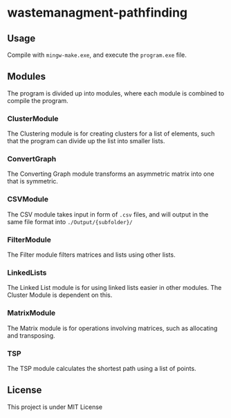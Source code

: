 # wastemanagment-pathfinding

## Usage

Compile with `mingw-make.exe`, and execute the `program.exe` file.

## Modules

The program is divided up into modules, where each module is combined to compile the program.

### ClusterModule

The Clustering module is for creating clusters for a list of elements, such that the program can divide up the list into smaller lists.

### ConvertGraph

The Converting Graph module transforms an asymmetric matrix into one that is symmetric.

### CSVModule

The CSV module takes input in form of `.csv` files, and will output in the same file format into `./Output/{subfolder}/`

### FilterModule

The Filter module filters matrices and lists using other lists.

### LinkedLists

The Linked List module is for using linked lists easier in other modules. The Cluster Module is dependent on this.

### MatrixModule

The Matrix module is for operations involving matrices, such as allocating and transposing.

### TSP

The TSP module calculates the shortest path using a list of points.

## License

This project is under MIT License